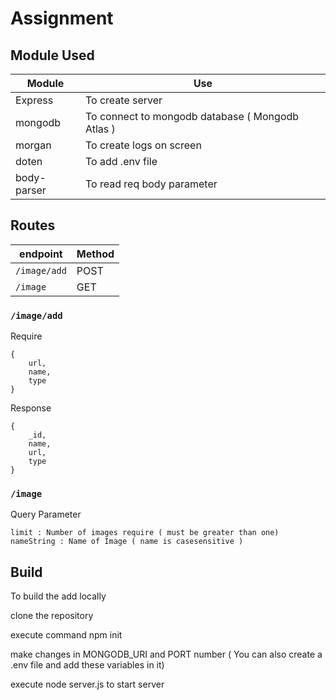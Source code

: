 # Assignment

## Module Used
| Module | Use |
| ------ | --- |
| Express | To create server |
| mongodb | To connect to mongodb database ( Mongodb Atlas ) |
| morgan | To create logs on screen |
| doten  | To add .env file |
| body-parser | To read req body parameter |

## Routes
| endpoint | Method |
| -------- | ------ |
| `/image/add` | POST |
| `/image` |  GET  |

### `/image/add`
Require
```
{
    url,
    name,
    type
}
```

Response
```
{
    _id,
    name,
    url,
    type
}
```

### `/image`
Query Parameter
```
limit : Number of images require ( must be greater than one)
nameString : Name of Image ( name is casesensitive )
```

## Build
To build the add locally

clone the repository

execute command npm init

make changes in MONGODB_URI and PORT number ( You can also create a .env file and add these variables in it)

execute node server.js to start server
